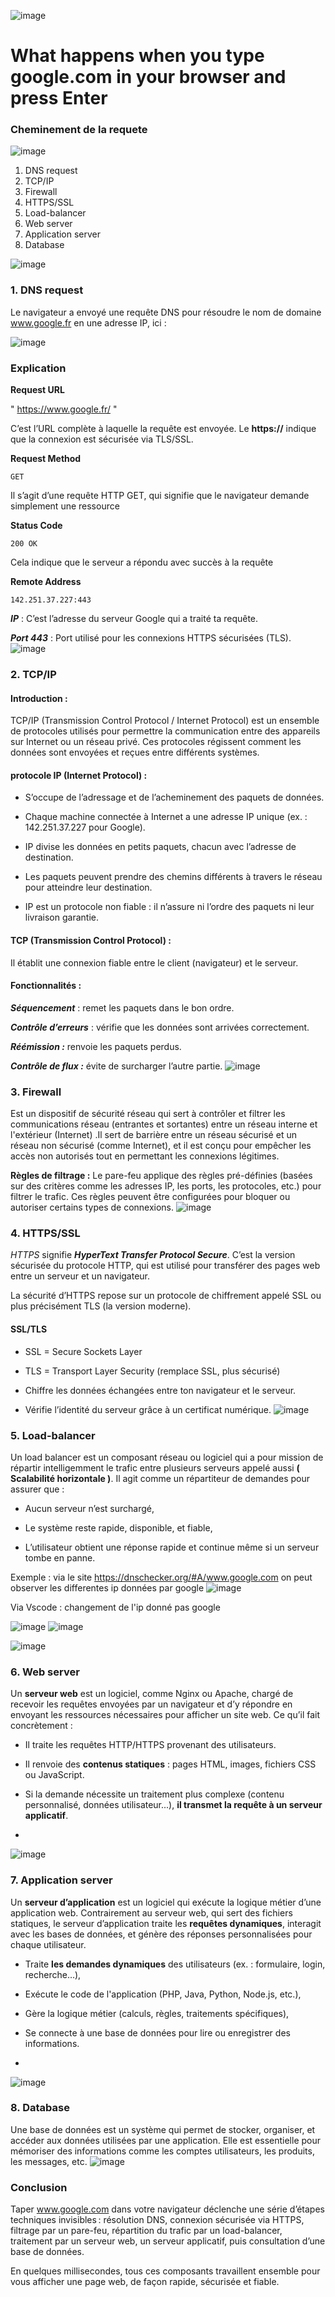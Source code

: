 ![image](images/google.jpg)

# What happens when you type google.com in your browser and press Enter


### Cheminement de la requete 

![image](images/bandeau.png)
1. DNS request
2. TCP/IP
3. Firewall
4. HTTPS/SSL
5. Load-balancer
6. Web server
7. Application server
8. Database
  
![image](images/bandeau.png)




### 1. DNS request 

 Le navigateur a envoyé une requête DNS pour résoudre le nom de domaine www.google.fr en une adresse IP, ici :

![image](images/DNS.png)

### Explication

__Request URL__

" https://www.google.fr/ "

C’est l’URL complète à laquelle la requête est envoyée. Le __https://__ indique que la connexion est sécurisée via TLS/SSL.


__Request Method__

```
GET
```

Il s’agit d’une requête HTTP GET, qui signifie que le navigateur demande simplement une ressource

__Status Code__

```
200 OK
```

Cela indique que le serveur a répondu avec succès à la requête

__Remote Address__
```
142.251.37.227:443
```

*__IP__* : C’est l’adresse du serveur Google qui a traité ta requête.

*__Port 443__* : Port utilisé pour les connexions HTTPS sécurisées (TLS).
![image](images/bandeau.png)
### 2. TCP/IP

#### Introduction :
TCP/IP (Transmission Control Protocol / Internet Protocol) est un ensemble de protocoles utilisés pour permettre la communication entre des appareils sur Internet ou un réseau privé. Ces protocoles régissent comment les données sont envoyées et reçues entre différents systèmes.

#### protocole IP (Internet Protocol) :
* S’occupe de l’adressage et de l’acheminement des paquets de données.

* Chaque machine connectée à Internet a une adresse IP unique (ex. : 142.251.37.227 pour Google).

* IP divise les données en petits paquets, chacun avec l’adresse de destination.

* Les paquets peuvent prendre des chemins différents à travers le réseau pour atteindre leur destination.

* IP est un protocole non fiable : il n’assure ni l’ordre des paquets ni leur livraison garantie.

#### TCP (Transmission Control Protocol) :

Il établit une connexion fiable entre le client (navigateur) et le serveur.

#### Fonctionnalités :

*__Séquencement__* : remet les paquets dans le bon ordre.

*__Contrôle d’erreurs__* : vérifie que les données sont arrivées correctement.

*__Réémission :__* renvoie les paquets perdus.

*__Contrôle de flux :__* évite de surcharger l’autre partie.
![image](images/bandeau.png)
### 3. Firewall

Est un dispositif de sécurité réseau qui sert à contrôler et filtrer les communications réseau (entrantes et sortantes) entre un réseau interne et l'extérieur (Internet) .Il sert de barrière entre un réseau sécurisé et un réseau non sécurisé (comme Internet), et il est conçu pour empêcher les accès non autorisés tout en permettant les connexions légitimes.

__Règles de filtrage :__
Le pare-feu applique des règles pré-définies (basées sur des critères comme les adresses IP, les ports, les protocoles, etc.) pour filtrer le trafic. Ces règles peuvent être configurées pour bloquer ou autoriser certains types de connexions.
![image](images/bandeau.png)
### 4. HTTPS/SSL

*HTTPS* signifie *__HyperText Transfer Protocol Secure__*.
C’est la version sécurisée du protocole HTTP, qui est utilisé pour transférer des pages web entre un serveur et un navigateur.

La sécurité d’HTTPS repose sur un protocole de chiffrement appelé SSL ou plus précisément TLS (la version moderne).

#### SSL/TLS

* SSL = Secure Sockets Layer

* TLS = Transport Layer Security (remplace SSL, plus sécurisé)

- Chiffre les données échangées entre ton navigateur et le serveur.

- Vérifie l’identité du serveur grâce à un certificat numérique.
![image](images/bandeau.png)
### 5. Load-balancer 

Un load balancer est un composant réseau ou logiciel qui a pour mission de répartir intelligemment le trafic entre plusieurs serveurs appelé aussi __( Scalabilité horizontale )__.
Il agit comme un répartiteur de demandes pour assurer que :

- Aucun serveur n’est surchargé,

- Le système reste rapide, disponible, et fiable,

- L’utilisateur obtient une réponse rapide et continue même si un serveur tombe en panne.

Exemple : 
via le site https://dnschecker.org/#A/www.google.com on peut observer les differentes ip données par google 
![image](images/Load_balancer.png)

Via Vscode : 
changement de l'ip donné pas google 

![image](images/IP1.png)
![image](images/IP2.png)

![image](images/bandeau.png)
### 6. Web server

Un __serveur web__ est un logiciel, comme Nginx ou Apache, chargé de recevoir les requêtes envoyées par un navigateur et d’y répondre en envoyant les ressources nécessaires pour afficher un site web.
Ce qu’il fait concrètement :

* Il traite les requêtes HTTP/HTTPS provenant des utilisateurs.

* Il renvoie des __contenus statiques__ : pages HTML, images, fichiers CSS ou JavaScript.

* Si la demande nécessite un traitement plus complexe (contenu personnalisé, données utilisateur...), __il transmet la requête à un serveur applicatif__.
* 
![image](images/bandeau.png)
### 7. Application server

Un __serveur d’application__ est un logiciel qui exécute la logique métier d’une application web. Contrairement au serveur web, qui sert des fichiers statiques, le serveur d’application traite les __requêtes dynamiques__, interagit avec les bases de données, et génère des réponses personnalisées pour chaque utilisateur.

* Traite __les demandes dynamiques__ des utilisateurs (ex. : formulaire, login, recherche…),

* Exécute le code de l'application (PHP, Java, Python, Node.js, etc.),

* Gère la logique métier (calculs, règles, traitements spécifiques),

* Se connecte à une base de données pour lire ou enregistrer des informations.
* 
![image](images/bandeau.png)
### 8. Database

Une base de données est un système qui permet de stocker, organiser, et accéder aux données utilisées par une application. Elle est essentielle pour mémoriser des informations comme les comptes utilisateurs, les produits, les messages, etc.
![image](images/bandeau.png)
### Conclusion 

Taper www.google.com dans votre navigateur déclenche une série d’étapes techniques invisibles : résolution DNS, connexion sécurisée via HTTPS, filtrage par un pare-feu, répartition du trafic par un load-balancer, traitement par un serveur web, un serveur applicatif, puis consultation d’une base de données.

En quelques millisecondes, tous ces composants travaillent ensemble pour vous afficher une page web, de façon rapide, sécurisée et fiable.
